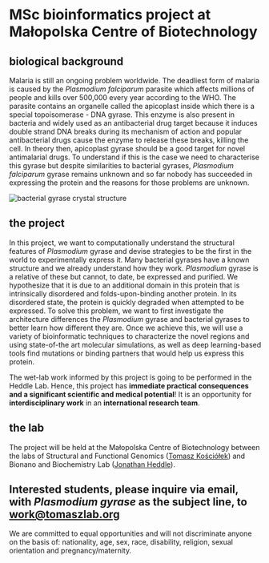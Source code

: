 # MSc bioinformatics project at Małopolska Centre of Biotechnology

## biological background

Malaria is still an ongoing problem worldwide. The deadliest form of malaria is caused by  the *Plasmodium falciparum* parasite which affects millions of people and kills over 500,000 every year according to the WHO. The parasite contains an organelle called the apicoplast inside which there is a special topoisomerase - DNA gyrase. This enzyme is also present in bacteria and widely used as an antibacterial drug target because it induces double strand DNA breaks during its mechanism of action and popular antibacterial drugs cause the enzyme to release these breaks, killing the cell. In theory then, apicoplast gyrase should be a good target for novel antimalarial drugs.
To understand if this is the case we need to characterise this gyrase but despite similarities to bacterial gyrases, *Plasmodium falciparum* gyrase remains unknown and so far nobody has succeeded in expressing the protein and the reasons for those problems are unknown.

<div class="me" markdown="1">
<img src="{{ '/images/gyrase.png' | absolute_url }}" alt="bacterial gyrase crystal structure">
</div>

</div>

## the project

In this project, we want to computationally understand the structural features of *Plasmodium* gyrase and devise strategies to be the first in the world to experimentally express it.
Many bacterial gyrases have a known structure and we already understand how they work. *Plasmodium* gyrase is a relative of these but cannot, to date, be expressed and purified. We hypothesize that it is due to an additional domain in this protein that is intrinsically disordered and folds-upon-binding another protein. In its disordered state, the protein is quickly degraded when attempted to be expressed. To solve this problem, we want to first investigate the architecture differences the *Plasmodium* gyrase and bacterial gyrases to better learn how different they are. Once we achieve this, we will use a variety of bioinformatic techniques to characterize the novel regions and using state-of-the art molecular simulations, as well as deep learning-based tools find mutations or binding partners that would help us express this protein.

The wet-lab work informed by this project is going to be performed in the Heddle Lab. Hence, this project has __immediate practical consequences and a significant scientific and medical potential__! It is an opportunity for __interdisciplinary work__ in an __international research team__.

## the lab

The project will be held at the Małopolska Centre of Biotechnology between the labs of Structural and Functional Genomics ([Tomasz Kościółek](http://tomaszlab.org)) and Bionano and Biochemistry Lab ([Jonathan Heddle](http://www.heddlelab.org)).

## Interested students, please inquire via email, with *Plasmodium gyrase* as the subject line, to work@tomaszlab.org  

We are committed to equal opportunities and will not discriminate anyone on the basis of: nationality, age, sex, race, disability, religion, sexual orientation and pregnancy/maternity.

